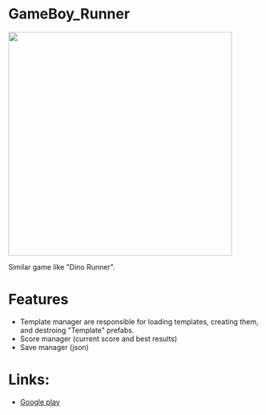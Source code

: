 # GameBoy_Runner
<img src="https://i.imgur.com/iqtkLU5.jpg" width="446">

Similar game like "Dino Runner".
# Features
* Template manager are responsible for loading templates, creating them, and destroing "Template" prefabs.
* Score manager (current score and best results)
* Save manager (json)
# Links:  
* [Google play](https://play.google.com/store/apps/details?id=com.ZHUK.GameBoyRunner)
